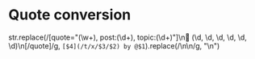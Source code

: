 # Quote conversion

str.replace(/\[quote=\"(\w+), post:(\d+), topic:(\d+)"\]\n:game_die: (\d, \d, \d, \d, \d, \d)\n\[\/quote\]/g, `[$4](/t/x/$3/$2) by @$1`).replace(/\n\n/g, "\n")
